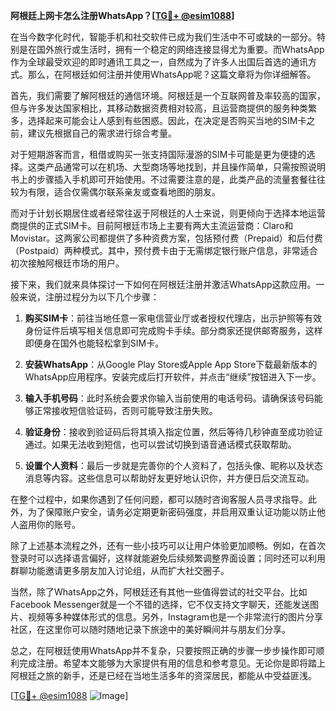 **阿根廷上网卡怎么注册WhatsApp？[[TG💪+ @esim1088](https://t.me/s/esim1088)]**

在当今数字化时代，智能手机和社交软件已成为我们生活中不可或缺的一部分。特别是在国外旅行或生活时，拥有一个稳定的网络连接显得尤为重要。而WhatsApp作为全球最受欢迎的即时通讯工具之一，自然成为了许多人出国后首选的通讯方式。那么，在阿根廷如何注册并使用WhatsApp呢？这篇文章将为你详细解答。

首先，我们需要了解阿根廷的通信环境。阿根廷是一个互联网普及率较高的国家，但与许多发达国家相比，其移动数据资费相对较高，且运营商提供的服务种类繁多，选择起来可能会让人感到有些困惑。因此，在决定是否购买当地的SIM卡之前，建议先根据自己的需求进行综合考量。

对于短期游客而言，租借或购买一张支持国际漫游的SIM卡可能是更为便捷的选择。这类产品通常可以在机场、大型商场等地找到，并且操作简单，只需按照说明书上的步骤插入手机即可开始使用。不过需要注意的是，此类产品的流量套餐往往较为有限，适合仅需偶尔联系亲友或查看地图的朋友。

而对于计划长期居住或者经常往返于阿根廷的人士来说，则更倾向于选择本地运营商提供的正式SIM卡。目前阿根廷市场上主要有两大主流运营商：Claro和Movistar。这两家公司都提供了多种资费方案，包括预付费（Prepaid）和后付费（Postpaid）两种模式。其中，预付费卡由于无需绑定银行账户信息，非常适合初次接触阿根廷市场的用户。

接下来，我们就来具体探讨一下如何在阿根廷注册并激活WhatsApp这款应用。一般来说，注册过程分为以下几个步骤：

1. **购买SIM卡**：前往当地任意一家电信营业厅或者授权代理店，出示护照等有效身份证件后填写相关信息即可完成购卡手续。部分商家还提供邮寄服务，这样即便身在国外也能轻松拿到SIM卡。

2. **安装WhatsApp**：从Google Play Store或Apple App Store下载最新版本的WhatsApp应用程序。安装完成后打开软件，并点击“继续”按钮进入下一步。

3. **输入手机号码**：此时系统会要求你输入当前使用的电话号码。请确保该号码能够正常接收短信验证码，否则可能导致注册失败。

4. **验证身份**：接收到验证码后将其填入指定位置，然后等待几秒钟直至成功验证通过。如果无法收到短信，也可以尝试切换到语音通话模式获取帮助。

5. **设置个人资料**：最后一步就是完善你的个人资料了，包括头像、昵称以及状态消息等内容。这些信息可以帮助好友更好地认识你，并方便日后交流互动。

在整个过程中，如果你遇到了任何问题，都可以随时咨询客服人员寻求指导。此外，为了保障账户安全，请务必定期更新密码强度，并启用双重认证功能以防止他人盗用你的账号。

除了上述基本流程之外，还有一些小技巧可以让用户体验更加顺畅。例如，在首次登录时可以选择语言偏好，这样就能避免后续频繁调整界面设置；同时还可以利用群聊功能邀请更多朋友加入讨论组，从而扩大社交圈子。

当然，除了WhatsApp之外，阿根廷还有其他一些值得尝试的社交平台。比如Facebook Messenger就是一个不错的选择，它不仅支持文字聊天，还能发送图片、视频等多种媒体形式的信息。另外，Instagram也是一个非常流行的图片分享社区，在这里你可以随时随地记录下旅途中的美好瞬间并与朋友们分享。

总之，在阿根廷使用WhatsApp并不复杂，只要按照正确的步骤一步步操作即可顺利完成注册。希望本文能够为大家提供有用的信息和参考意见。无论你是即将踏上阿根廷之旅的新手，还是已经在当地生活多年的资深居民，都能从中受益匪浅。

[[TG💪+ @esim1088](https://t.me/s/esim1088) ![Image](https://i.postimg.cc/4NQfJmqS/Snipaste-2025-05-13-00-14-12.png)]